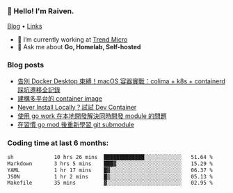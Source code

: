<!-- ![Codewars](https://www.codewars.com/users/omegaatt36/badges/small) -->
### 👋 Hello! I'm Raiven.
[Blog](https://www.omegaatt.com) • [Links](https://link.omegaatt.com)

- 🔭 I’m currently working at [Trend Micro](https://www.trendmicro.com)
- 💬 Ask me about **Go, Homelab, Self-hosted**

### Blog posts
<!-- BLOG-POST-LIST:START -->
- [告別 Docker Desktop 束縛！macOS 容器實戰：colima + k8s + containerd 踩坑遷移全記錄](https://www.omegaatt.com/blogs/develop/2025/colima_docker_alternative_on_macos/)
- [建構多平台的 container image](https://www.omegaatt.com/blogs/develop/2025/building_multiple_platform_container_image/)
- [Never Install Locally？試試 Dev Container](https://www.omegaatt.com/blogs/develop/2025/dev_container/)
- [使用 go work 在本地開發解決同時開發 module 的問題](https://www.omegaatt.com/blogs/develop/2025/go_module_and_go_work/)
- [在習慣 go mod 後重新學習 git submodule](https://www.omegaatt.com/blogs/develop/2025/git_submodule_turorial/)
<!-- BLOG-POST-LIST:END -->

### Coding time at last 6 months:
<!--START_SECTION:waka-->

```txt
sh             10 hrs 26 mins  █████████████░░░░░░░░░░░░   51.64 %
Markdown       3 hrs 5 mins    ███▓░░░░░░░░░░░░░░░░░░░░░   15.29 %
YAML           1 hr 17 mins    █▓░░░░░░░░░░░░░░░░░░░░░░░   06.37 %
JSON           1 hr 2 mins     █▒░░░░░░░░░░░░░░░░░░░░░░░   05.13 %
Makefile       35 mins         ▓░░░░░░░░░░░░░░░░░░░░░░░░   02.95 %
```

<!--END_SECTION:waka-->
